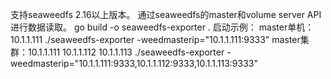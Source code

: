 支持seaweedfs 2.16以上版本。
通过seaweedfs的master和volume server API进行数据读取。
go build -o seaweedfs-exporter .
启动示例：
    master单机：10.1.1.111
    ./seaweedfs-exporter -weedmasterip="10.1.1.111:9333"
    master集群：10.1.1.111 10.1.1.112 10.1.1.113
    ./seaweedfs-exporter -weedmasterip="10.1.1.111:9333,10.1.1.112:9333,10.1.1.113:9333"

